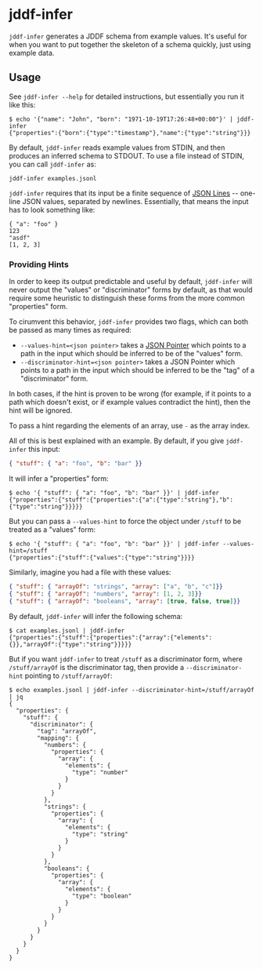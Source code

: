 # jddf-infer

`jddf-infer` generates a JDDF schema from example values. It's useful for when
you want to put together the skeleton of a schema quickly, just using example
data.

## Usage

See `jddf-infer --help` for detailed instructions, but essentially you run it
like this:

```text
$ echo '{"name": "John", "born": "1971-10-19T17:26:48+00:00"}' | jddf-infer
{"properties":{"born":{"type":"timestamp"},"name":{"type":"string"}}}
```

By default, `jddf-infer` reads example values from STDIN, and then produces an
inferred schema to STDOUT. To use a file instead of STDIN, you can call
`jddf-infer` as:

```text
jddf-infer examples.jsonl
```

`jddf-infer` requires that its input be a finite sequence of [JSON
Lines](jsonlines.org) -- one-line JSON values, separated by newlines.
Essentially, that means the input has to look something like:

```text
{ "a": "foo" }
123
"asdf"
[1, 2, 3]
```

### Providing Hints

In order to keep its output predictable and useful by default, `jddf-infer` will
never output the "values" or "discriminator" forms by default, as that would
require some heuristic to distinguish these forms from the more common
"properties" form.

To cirumvent this behavior, `jddf-infer` provides two flags, which can both be
passed as many times as required:

* `--values-hint=<json pointer>` takes a [JSON Pointer][rfc6901] which points to
  a path in the input which should be inferred to be of the "values" form.
* `--discriminator-hint=<json pointer>` takes a JSON Pointer which points to a
  path in the input which should be inferred to be the "tag" of a
  "discriminator" form.

In both cases, if the hint is proven to be wrong (for example, if it points to a
path which doesn't exist, or if example values contradict the hint), then the
hint will be ignored.

To pass a hint regarding the elements of an array, use `-` as the array index.

All of this is best explained with an example. By default, if you give
`jddf-infer` this input:

```json
{ "stuff": { "a": "foo", "b": "bar" }}
```

It will infer a "properties" form:

```text
$ echo '{ "stuff": { "a": "foo", "b": "bar" }}' | jddf-infer
{"properties":{"stuff":{"properties":{"a":{"type":"string"},"b":{"type":"string"}}}}}
```

But you can pass a `--values-hint` to force the object under `/stuff` to be
treated as a "values" form:

```text
$ echo '{ "stuff": { "a": "foo", "b": "bar" }}' | jddf-infer --values-hint=/stuff
{"properties":{"stuff":{"values":{"type":"string"}}}}
```

Similarly, imagine you had a file with these values:

```json
{ "stuff": { "arrayOf": "strings", "array": ["a", "b", "c"]}}
{ "stuff": { "arrayOf": "numbers", "array": [1, 2, 3]}}
{ "stuff": { "arrayOf": "booleans", "array": [true, false, true]}}
```

By default, `jddf-infer` will infer the following schema:

```text
$ cat examples.jsonl | jddf-infer
{"properties":{"stuff":{"properties":{"array":{"elements":{}},"arrayOf":{"type":"string"}}}}}
```

But if you want `jddf-infer` to treat `/stuff` as a discriminator form, where
`/stuff/arrayOf` is the discriminator tag, then provide a `--discriminator-hint`
pointing to `/stuff/arrayOf`:

```text
$ echo examples.jsonl | jddf-infer --discriminator-hint=/stuff/arrayOf | jq
{
  "properties": {
    "stuff": {
      "discriminator": {
        "tag": "arrayOf",
        "mapping": {
          "numbers": {
            "properties": {
              "array": {
                "elements": {
                  "type": "number"
                }
              }
            }
          },
          "strings": {
            "properties": {
              "array": {
                "elements": {
                  "type": "string"
                }
              }
            }
          },
          "booleans": {
            "properties": {
              "array": {
                "elements": {
                  "type": "boolean"
                }
              }
            }
          }
        }
      }
    }
  }
}
```

[rfc6901]: https://tools.ietf.org/html/rfc6901
